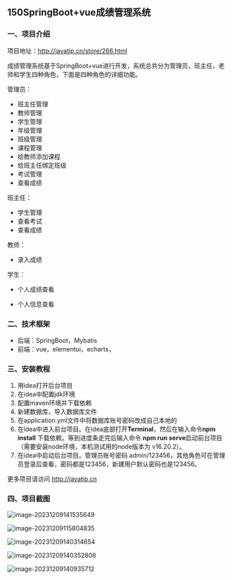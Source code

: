 ## 150SpringBoot+vue成绩管理系统

### 一、项目介绍

项目地址：http://javatip.cn/store/266.html

成绩管理系统基于SpringBoot+vue进行开发，系统总共分为管理员，班主任，老师和学生四种角色，下面是四种角色的详细功能。

管理员：

- 班主任管理
- 教师管理
- 学生管理
- 年级管理
- 班级管理
- 课程管理
- 给教师添加课程
- 给班主任绑定班级
- 考试管理
- 查看成绩

班主任：

- 学生管理
- 查看考试
- 查看成绩

教师：

- 录入成绩

学生：

- 个人成绩查看

- 个人信息查看

### 二、技术框架

- 后端：SpringBoot，Mybatis
- 前端：vue，elementui，echarts，

### 三、安装教程

1. 用idea打开后台项目
2. 在idea中配置jdk环境
3. 配置maven环境并下载依赖
4. 新建数据库，导入数据库文件
5. 在application.yml文件中将数据库账号密码改成自己本地的
6. 在idea中进入前台项目。在idea底部打开**Terminal**，然后在输入命令**npm install** 下载依赖。等到进度条走完后输入命令 **npm run serve**启动前台项目（需要安装node环境，本机测试用的node版本为 v16.20.2）。
7. 在idea中启动后台项目。管理员账号密码 admin/123456，其他角色可在管理员登录后查看，密码都是123456，新建用户默认密码也是123456。

更多项目请访问 http://javatip.cn

### 四、项目截图

![image-20231209141535649](http://image.javatip.cn/bysj/20231209141536.png)

![image-20231209115804835](http://image.javatip.cn/bysj/20231209115805.png)

![image-20231209140314654](http://image.javatip.cn/bysj/20231209140314.png)

![image-20231209140352808](http://image.javatip.cn/bysj/20231209140352.png)

![image-20231209140935712](http://image.javatip.cn/bysj/20231209140935.png)
